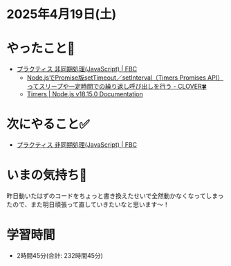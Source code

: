 # 2025年4月19日(土)

# やったこと📝

- [プラクティス 非同期処理\(JavaScript\) \| FBC](https://bootcamp.fjord.jp/practices/204)
  - [Node\.jsでPromise版setTimeout／setInterval（Timers Promises API）ってスリープや一定時間での繰り返し呼び出しを行う \- CLOVER🍀](https://kazuhira-r.hatenablog.com/entry/2023/03/13/002109)
  - [Timers \| Node\.js v18\.15\.0 Documentation](https://nodejs.org/dist/v18.15.0/docs/api/timers.html#timers-promises-api)

# 次にやること✅

- [プラクティス 非同期処理\(JavaScript\) \| FBC](https://bootcamp.fjord.jp/practices/204)

# いまの気持ち🫶

昨日動いたはずのコードをちょっと書き換えたせいで全然動かなくなってしまったので、また明日頑張って直していきたいなと思います〜！

# 学習時間

- 2時間45分(合計: 232時間45分)
